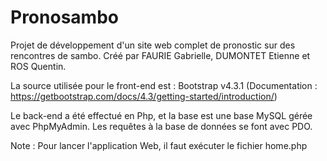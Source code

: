 ﻿# Pronosambo

Projet de développement d'un site web complet de pronostic sur des rencontres de sambo.
Créé par FAURIE Gabrielle, DUMONTET Etienne et ROS Quentin.


La source utilisée pour le front-end est : Bootstrap v4.3.1 (Documentation : https://getbootstrap.com/docs/4.3/getting-started/introduction/)
	
Le back-end a été effectué en Php, et la base est une base MySQL gérée avec PhpMyAdmin.
Les requêtes à la base de données se font avec PDO.

Note : Pour lancer l'application Web, il faut exécuter le fichier home.php
